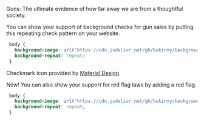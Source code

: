 Guns: The ultimate evidence of how far away we are from a thoughtful society.

You can show your support of background checks for gun sales by putting this repeating check pattern on your website.
```css
 body {
   background-image: url('https://cdn.jsdelivr.net/gh/bskinny/background-checks@v1.0.1/baseline_check_grey_24dp.png');
   background-repeat: repeat;
 }
```

Checkmark icon provided by [Material Design](https://material.io/resources/icons/?style=baseline).

New! You can also show your support for red flag laws by adding a red flag.
```css
 body {
   background-image: url('https://cdn.jsdelivr.net/gh/bskinny/background-checks@v1.0.1/baseline_check_grey_24dp_red_flag.png');
   background-repeat: repeat;
 }
```
